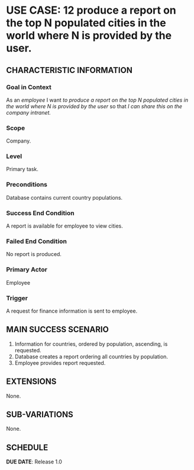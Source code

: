# USE CASE: 12 produce a report on the top N populated cities in the world where N is provided by the user.

## CHARACTERISTIC INFORMATION

### Goal in Context

As an *employee* I want *to produce a report on the top N populated cities in the world where N is provided by the user* so that *I can share this on the company intranet.*

### Scope

Company.

### Level

Primary task.

### Preconditions

Database contains current country populations.

### Success End Condition

A report is available for employee to view cities.

### Failed End Condition

No report is produced.

### Primary Actor

Employee

### Trigger

A request for finance information is sent to employee.

## MAIN SUCCESS SCENARIO

1. Information for countries, ordered by population, ascending, is requested.
2. Database creates a report ordering all countries by population.
3. Employee provides report requested.

## EXTENSIONS

None.

## SUB-VARIATIONS

None.

## SCHEDULE

**DUE DATE**: Release 1.0